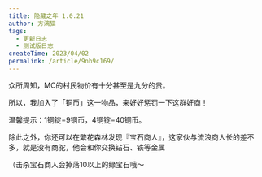 ```yaml
---
title: 隐藏之年 1.0.21
author: 方漓猫
tags:
  - 更新日志
  - 测试版日志
createTime: 2023/04/02
permalink: /article/9nh9c169/
---
```

众所周知，MC的村民物价有十分甚至是九分的贵。

所以，我加入了「铜币」这一物品，来好好惩罚一下这群奸商！

<!-- more -->

温馨提示：1铜锭=9铜币，4铜锭=40铜币。

除此之外，你还可以在繁花森林发现『宝石商人』，这家伙与流浪商人长的差不多，就是没有商驼，他会和你交换钻石、铁等金属

（击杀宝石商人会掉落10以上的绿宝石哦～